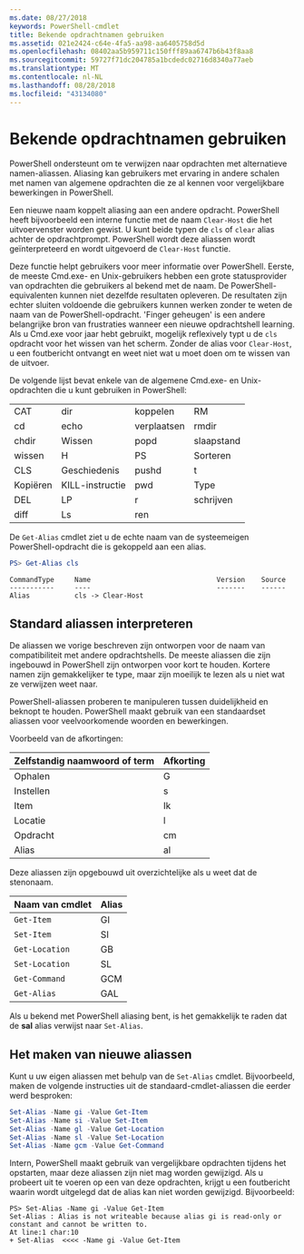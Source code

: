 ```yaml
---
ms.date: 08/27/2018
keywords: PowerShell-cmdlet
title: Bekende opdrachtnamen gebruiken
ms.assetid: 021e2424-c64e-4fa5-aa98-aa6405758d5d
ms.openlocfilehash: 08402aa5b959711c150fff89aa6747b6b43f8aa8
ms.sourcegitcommit: 59727f71dc204785a1bcdedc02716d8340a77aeb
ms.translationtype: MT
ms.contentlocale: nl-NL
ms.lasthandoff: 08/28/2018
ms.locfileid: "43134080"
---
```

# <a name="using-familiar-command-names"></a>Bekende opdrachtnamen gebruiken

PowerShell ondersteunt om te verwijzen naar opdrachten met alternatieve namen-aliassen. Aliasing kan gebruikers met ervaring in andere schalen met namen van algemene opdrachten die ze al kennen voor vergelijkbare bewerkingen in PowerShell.

Een nieuwe naam koppelt aliasing aan een andere opdracht. PowerShell heeft bijvoorbeeld een interne functie met de naam `Clear-Host` die het uitvoervenster worden gewist. U kunt beide typen de `cls` of `clear` alias achter de opdrachtprompt. PowerShell wordt deze aliassen wordt geïnterpreteerd en wordt uitgevoerd de `Clear-Host` functie.

Deze functie helpt gebruikers voor meer informatie over PowerShell. Eerste, de meeste Cmd.exe- en Unix-gebruikers hebben een grote statusprovider van opdrachten die gebruikers al bekend met de naam. De PowerShell-equivalenten kunnen niet dezelfde resultaten opleveren. De resultaten zijn echter sluiten voldoende die gebruikers kunnen werken zonder te weten de naam van de PowerShell-opdracht. 'Finger geheugen' is een andere belangrijke bron van frustraties wanneer een nieuwe opdrachtshell learning. Als u Cmd.exe voor jaar hebt gebruikt, mogelijk reflexively typt u de `cls` opdracht voor het wissen van het scherm. Zonder de alias voor `Clear-Host`, u een foutbericht ontvangt en weet niet wat u moet doen om te wissen van de uitvoer.

De volgende lijst bevat enkele van de algemene Cmd.exe- en Unix-opdrachten die u kunt gebruiken in PowerShell:

|||||
|-|-|-|-|
|CAT|dir|koppelen|RM|
|cd|echo|verplaatsen|rmdir|
|chdir|Wissen|popd|slaapstand|
|wissen|H|PS|Sorteren|
|CLS|Geschiedenis|pushd|t|
|Kopiëren|KILL-instructie|pwd|Type|
|DEL|LP|r|schrijven|
|diff|Ls|ren||

De `Get-Alias` cmdlet ziet u de echte naam van de systeemeigen PowerShell-opdracht die is gekoppeld aan een alias.

```powershell
PS> Get-Alias cls
```

```Output
CommandType     Name                               Version    Source
-----------     ----                               -------    ------
Alias           cls -> Clear-Host
```

## <a name="interpreting-standard-aliases"></a>Standard aliassen interpreteren

De aliassen we vorige beschreven zijn ontworpen voor de naam van compatibiliteit met andere opdrachtshells.
De meeste aliassen die zijn ingebouwd in PowerShell zijn ontworpen voor kort te houden. Kortere namen zijn gemakkelijker te type, maar zijn moeilijk te lezen als u niet wat ze verwijzen weet naar.

PowerShell-aliassen proberen te manipuleren tussen duidelijkheid en beknopt te houden. PowerShell maakt gebruik van een standaardset aliassen voor veelvoorkomende woorden en bewerkingen.

Voorbeeld van de afkortingen:

| Zelfstandig naamwoord of term | Afkorting |
|--------------|--------------|
| Ophalen          | G            |
| Instellen          | s            |
| Item         | Ik            |
| Locatie     | l            |
| Opdracht      | cm           |
| Alias        | al           |

Deze aliassen zijn opgebouwd uit overzichtelijke als u weet dat de stenonaam.

| Naam van cmdlet    | Alias |
|----------------|-------|
| `Get-Item `    | GI    |
| `Set-Item`     | SI    |
| `Get-Location` | GB    |
| `Set-Location` | SL    |
| `Get-Command`  | GCM   |
| `Get-Alias`    | GAL   |

Als u bekend met PowerShell aliasing bent, is het gemakkelijk te raden dat de **sal** alias verwijst naar `Set-Alias`.

## <a name="creating-new-aliases"></a>Het maken van nieuwe aliassen

Kunt u uw eigen aliassen met behulp van de `Set-Alias` cmdlet. Bijvoorbeeld, maken de volgende instructies uit de standaard-cmdlet-aliassen die eerder werd besproken:

```powershell
Set-Alias -Name gi -Value Get-Item
Set-Alias -Name si -Value Set-Item
Set-Alias -Name gl -Value Get-Location
Set-Alias -Name sl -Value Set-Location
Set-Alias -Name gcm -Value Get-Command
```

Intern, PowerShell maakt gebruik van vergelijkbare opdrachten tijdens het opstarten, maar deze aliassen zijn niet mag worden gewijzigd.
Als u probeert uit te voeren op een van deze opdrachten, krijgt u een foutbericht waarin wordt uitgelegd dat de alias kan niet worden gewijzigd. Bijvoorbeeld:

```
PS> Set-Alias -Name gi -Value Get-Item
Set-Alias : Alias is not writeable because alias gi is read-only or constant and cannot be written to.
At line:1 char:10
+ Set-Alias  <<<< -Name gi -Value Get-Item
```